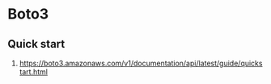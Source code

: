 # Boto3

## Quick start
1) https://boto3.amazonaws.com/v1/documentation/api/latest/guide/quickstart.html
